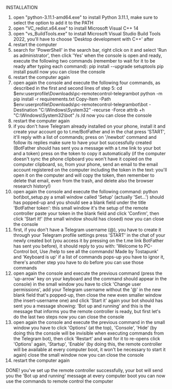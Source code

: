 INSTALLATION

1. open "python-3.11.1-amd64.exe" to install Python 3.11.1, make sure to select the option to add it to the PATH
2. open "VC_redist.x64.exe" to install Microsoft Visual C++ 14
3. open "vs_BuildTools.exe" to install Microsoft Visual Studio Build Tools 2022, you'll have to choose 'Desktop development with C++' after
4. restart the computer
5. search for 'PowerShell' in the search bar, right click on it and select 'Run as administrator', then click 'Yes'
   when the console is open and ready, execute the following two commands (remember to wait for it to be ready after typing each command):
      pip install --upgrade setuptools
      pip install psutil
   now you can close the console
6. restart the computer again
7. open again the console and execute the following four commands, as described in the first and second lines of step 5:
      cd $env:userprofile\Downloads\pc-remotecontrol-telegrambot
      python -m pip install -r requirements.txt
      Copy-Item -Path $env:userprofile\Downloads\pc-remotecontrol-telegrambot\bot -Destination "C:\Windows\System32" -recurse -Force
      attrib +h "C:\Windows\System32\bot" /s /d
   now you can close the console
9. restart the computer again
10. if you don't have Telegram already installed on your phone, install it and create your account
    go to t.me/BotFather and in the chat press 'START', it'll reply with a list of commands; press on '/newbot' command and follow its replies
    make sure to have your bot successfully created (BotFather should has sent you a message with a t.me link to your bot and a token)
    press on the token to copy it automatically (if the computer doesn't sync the phone clipboard you won't have it copied on the computer clipboard, so, from your phone, send an email to the email account registered on the computer including the token in the text: you'll open it on the computer and will copy the token, then remember to delete that email, even from the trash, and delete also the browser research history!)
11. open again the console and execute the following command:
       python bot\bot_setup.py
    a small window called 'Setup' (actually 'Set...') should has popped-up and you should see a blank field under the title 'BotFather token': this small window it's the setup of the remote controller
    paste your token in the blank field and click 'Confirm', then click 'Start it!' (the small window should has closed)
    now you can close the console
12. first, if you don't have a Telegram username (@<yourtag>), you have to create it through your Telegram profile settings
    press 'START' in the chat of your newly created bot (you access it by pressing on the t.me link BotFather has sent you before), it should reply to you with: 'Welcome to PC-Control bot, Use /help to see all the commands! Made by Tostapunk' and 'Keyboard is up'
    if a list of commands pops-up you have to ignor it, there's another step you have to do before you can use those commands
13. open again the console and execute the previous command (press the 'up-arrow' key on your keyboard and the command should appear in the console)
    in the small window you have to click 'Change user permissions', add your Telegram username without the '@' in the new blank field that's popped-up, then close the new even smaller window (the insert-username one) and click 'Start it' again
    your bot should has sent you a message showing: 'Bot up and running' and this is the message that informs you the remote controller is ready, but first let's do the last two steps
    now you can close the console
14. open again the console and execute the previous command
    in the small window you have to click 'Options' (at the top), 'Console', 'Hide' (by doing this the console will be invisible when executing commands from the Telegram bot), then click 'Restart' and wait for it to re-opens
    click 'Options' again, 'Startup', 'Enable' (by doing this, the remote controller will be available at every computer boot, it won't be necessary to start it again)
    close the small window
    now you can close the console
15. restart the computer again 

DONE! you've set up the remote controller successfully, your bot will send you the 'Bot up and running' message at every computer boot
you can now use the commands to remote control the computer

